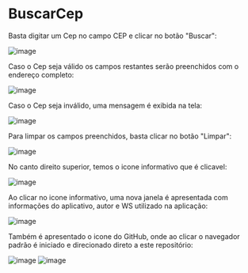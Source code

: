 # BuscarCep
Basta digitar um Cep no campo CEP e clicar no botão "Buscar":

![image](https://github.com/IAmVinicius/BuscarCep/assets/107006673/deee587f-f1b8-4052-bbe7-31ec29d69c5c)

Caso o Cep seja válido os campos restantes serão preenchidos com o endereço completo:

![image](https://github.com/IAmVinicius/BuscarCep/assets/107006673/1beb3ab9-77fd-44ca-84de-5d8ffcbee20d)

Caso o Cep seja inválido, uma mensagem é exibida na tela:

![image](https://github.com/IAmVinicius/BuscarCep/assets/107006673/d537c28e-47d3-4b19-b5ef-2b7c8c60a1e5)

Para limpar os campos preenchidos, basta clicar no botão "Limpar":

![image](https://github.com/IAmVinicius/BuscarCep/assets/107006673/48bed5ec-21ce-46f1-af4d-a333257c1633)

No canto direito superior, temos o icone informativo que é clicavel:

![image](https://github.com/IAmVinicius/BuscarCep/assets/107006673/c3554af3-abda-49f5-b1c2-190d95eabcf4)

Ao clicar no icone informativo, uma nova janela é apresentada com informações do aplicativo, autor e WS utilizado na aplicação:

![image](https://github.com/IAmVinicius/BuscarCep/assets/107006673/16ea110f-ca02-4750-81cf-c4f48f9d4cbf)

Também é apresentado o icone do GitHub, onde ao clicar o navegador padrão é iniciado e direcionado direto a este repositório:

![image](https://github.com/IAmVinicius/BuscarCep/assets/107006673/66ece6ab-fbe2-4471-9bb0-97e29460640c)
![image](https://github.com/IAmVinicius/BuscarCep/assets/107006673/d51dc3d5-4f64-4af5-976f-c18b50cd634f)












